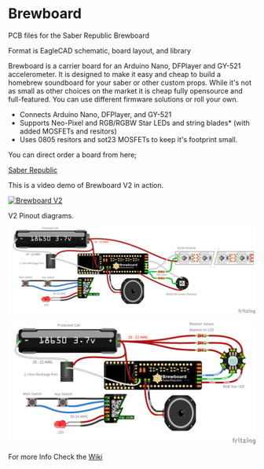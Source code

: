 # Brewboard
PCB files for the Saber Republic Brewboard

Format is EagleCAD schematic, board layout, and library 

Brewboard is a carrier board for an Arduino Nano, DFPlayer and GY-521 accelerometer. It is designed to make it easy and cheap to build a homebrew soundboard for your saber or other custom props. While it's not as small as other choices on the market it is cheap fully opensource and full-featured. You can use different firmware solutions or roll your own.

 - Connects Arduino Nano, DFPlayer, and GY-521
 - Supports Neo-Pixel and RGB/RGBW Star LEDs and string blades* (with added MOSFETs and resitors)
 - Uses 0805 resitors and sot23 MOSFETs to keep it's footprint small.

You can direct order a board from here;

[Saber Republic](https://saberrepublic.bigcartel.com)


This is a video demo of Brewboard V2 in action.

[![Brewboard V2](https://img.youtube.com/vi/12ZV0RvzIn0/0.jpg)](https://www.youtube.com/watch?v=12ZV0RvzIn0)


V2 Pinout diagrams.

![NeoPixel Pinout](https://github.com/SaberRepublic/Brewboard/blob/master/Documentation/Diagrams/BrewboardV4_2BTN_NeoPixel.png)

![Star LED Pinout](https://github.com/SaberRepublic/Brewboard/blob/master/Documentation/Diagrams/BrewboardV4_2BTN_Star.png)

For more Info Check the [Wiki](https://github.com/SaberRepublic/Brewboard/wiki)